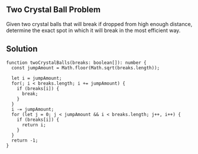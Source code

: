 ## Two Crystal Ball Problem

Given two crystal balls that will break if dropped from high enough distance, determine the exact spot in which it will break in the most efficient way.

## Solution

```TS
function twoCrystalBalls(breaks: boolean[]): number {
  const jumpAmount = Math.floor(Math.sqrt(breaks.length));

  let i = jumpAmount;
  for(; i < breaks.length; i += jumpAmount) {
    if (breaks[i]) {
      break;
    }
  }
  i -= jumpAmount;
  for (let j = 0; j < jumpAmount && i < breaks.length; j++, i++) {
    if (breaks[i]) {
      return i;
    }
  }
  return -1;
}
```
